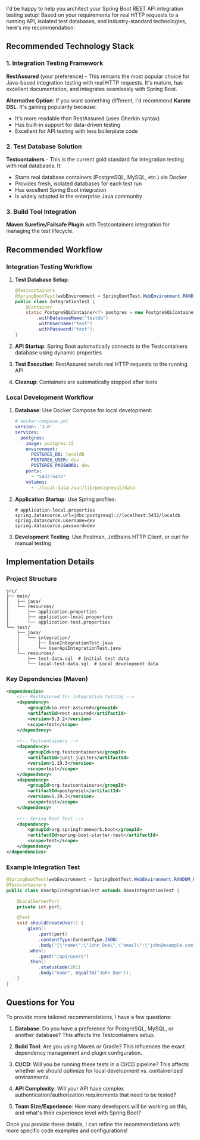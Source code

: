 I'd be happy to help you architect your Spring Boot REST API integration testing setup! Based on your requirements for real HTTP requests to a running API, isolated test databases, and industry-standard technologies, here's my recommendation:

## Recommended Technology Stack

### 1. Integration Testing Framework
**RestAssured** (your preference) - This remains the most popular choice for Java-based integration testing with real HTTP requests. It's mature, has excellent documentation, and integrates seamlessly with Spring Boot.

**Alternative Option**: If you want something different, I'd recommend **Karate DSL**. It's gaining popularity because:
- It's more readable than RestAssured (uses Gherkin syntax)
- Has built-in support for data-driven testing
- Excellent for API testing with less boilerplate code

### 2. Test Database Solution
**Testcontainers** - This is the current gold standard for integration testing with real databases. It:
- Starts real database containers (PostgreSQL, MySQL, etc.) via Docker
- Provides fresh, isolated databases for each test run
- Has excellent Spring Boot integration
- Is widely adopted in the enterprise Java community

### 3. Build Tool Integration
**Maven Surefire/Failsafe Plugin** with Testcontainers integration for managing the test lifecycle.

## Recommended Workflow

### Integration Testing Workflow

1. **Test Database Setup**:
   ```java
   @Testcontainers
   @SpringBootTest(webEnvironment = SpringBootTest.WebEnvironment.RANDOM_PORT)
   public class IntegrationTest {
       @Container
       static PostgreSQLContainer<?> postgres = new PostgreSQLContainer<>("postgres:15")
           .withDatabaseName("testdb")
           .withUsername("test")
           .withPassword("test");
   }
   ```

2. **API Startup**: Spring Boot automatically connects to the Testcontainers database using dynamic properties
3. **Test Execution**: RestAssured sends real HTTP requests to the running API
4. **Cleanup**: Containers are automatically stopped after tests

### Local Development Workflow

1. **Database**: Use Docker Compose for local development:
   ```yaml
   # docker-compose.yml
   version: '3.8'
   services:
     postgres:
       image: postgres:15
       environment:
         POSTGRES_DB: localdb
         POSTGRES_USER: dev
         POSTGRES_PASSWORD: dev
       ports:
         - "5432:5432"
       volumes:
         - ./local-data:/var/lib/postgresql/data
   ```

2. **Application Startup**: Use Spring profiles:
   ```properties
   # application-local.properties
   spring.datasource.url=jdbc:postgresql://localhost:5432/localdb
   spring.datasource.username=dev
   spring.datasource.password=dev
   ```

3. **Development Testing**: Use Postman, JetBrains HTTP Client, or curl for manual testing

## Implementation Details

### Project Structure
```
src/
├── main/
│   ├── java/
│   └── resources/
│       ├── application.properties
│       ├── application-local.properties
│       └── application-test.properties
└── test/
    ├── java/
    │   └── integration/
    │       ├── BaseIntegrationTest.java
    │       └── UserApiIntegrationTest.java
    └── resources/
        ├── test-data.sql  # Initial test data
        └── local-test-data.sql  # Local development data
```

### Key Dependencies (Maven)
```xml
<dependencies>
    <!-- RestAssured for integration testing -->
    <dependency>
        <groupId>io.rest-assured</groupId>
        <artifactId>rest-assured</artifactId>
        <version>5.3.2</version>
        <scope>test</scope>
    </dependency>
    
    <!-- Testcontainers -->
    <dependency>
        <groupId>org.testcontainers</groupId>
        <artifactId>junit-jupiter</artifactId>
        <version>1.19.3</version>
        <scope>test</scope>
    </dependency>
    <dependency>
        <groupId>org.testcontainers</groupId>
        <artifactId>postgresql</artifactId>
        <version>1.19.3</version>
        <scope>test</scope>
    </dependency>
    
    <!-- Spring Boot Test -->
    <dependency>
        <groupId>org.springframework.boot</groupId>
        <artifactId>spring-boot-starter-test</artifactId>
        <scope>test</scope>
    </dependency>
</dependencies>
```

### Example Integration Test
```java
@SpringBootTest(webEnvironment = SpringBootTest.WebEnvironment.RANDOM_PORT)
@Testcontainers
public class UserApiIntegrationTest extends BaseIntegrationTest {

    @LocalServerPort
    private int port;

    @Test
    void shouldCreateUser() {
        given()
            .port(port)
            .contentType(ContentType.JSON)
            .body("{\"name\":\"John Doe\",\"email\":\"john@example.com\"}")
        .when()
            .post("/api/users")
        .then()
            .statusCode(201)
            .body("name", equalTo("John Doe"));
    }
}
```

## Questions for You

To provide more tailored recommendations, I have a few questions:

1. **Database**: Do you have a preference for PostgreSQL, MySQL, or another database? This affects the Testcontainers setup.

2. **Build Tool**: Are you using Maven or Gradle? This influences the exact dependency management and plugin configuration.

3. **CI/CD**: Will you be running these tests in a CI/CD pipeline? This affects whether we should optimize for local development vs. containerized environments.

4. **API Complexity**: Will your API have complex authentication/authorization requirements that need to be tested?

5. **Team Size/Experience**: How many developers will be working on this, and what's their experience level with Spring Boot?

Once you provide these details, I can refine the recommendations with more specific code examples and configurations!